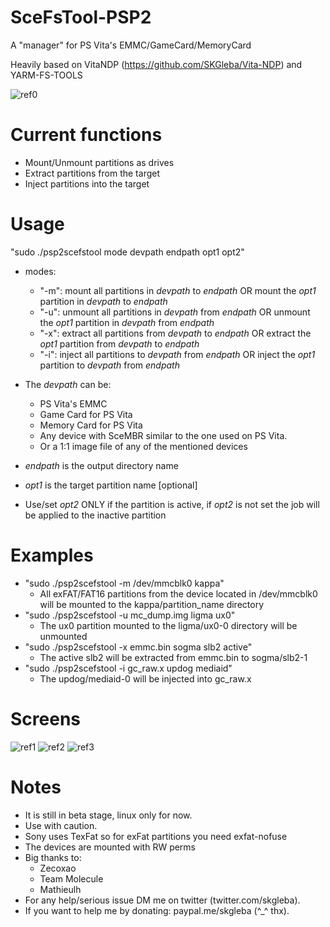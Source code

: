 # SceFsTool-PSP2
A "manager" for PS Vita's EMMC/GameCard/MemoryCard

Heavily based on VitaNDP (https://github.com/SKGleba/Vita-NDP) and YARM-FS-TOOLS

![ref0](https://github.com/SKGleba/SceFsTool-PSP2/raw/master/screens/cmdscefs.png)

# Current functions
- Mount/Unmount partitions as drives
- Extract partitions from the target
- Inject partitions into the target

# Usage

"sudo ./psp2scefstool mode devpath endpath opt1 opt2"

- modes:
  - "-m": mount all partitions in *devpath* to *endpath* OR mount the *opt1* partition in *devpath* to *endpath*
  - "-u": unmount all partitions in *devpath* from *endpath* OR unmount the *opt1* partition in *devpath* from *endpath*
  - "-x": extract all partitions from *devpath* to *endpath* OR extract the *opt1* partition from *devpath* to *endpath*
  - "-i": inject all partitions to *devpath* from *endpath* OR inject the *opt1* partition to *devpath* from *endpath*
  
- The *devpath* can be:
  - PS Vita's EMMC
  - Game Card for PS Vita
  - Memory Card for PS Vita
  - Any device with SceMBR similar to the one used on PS Vita.
  - Or a 1:1 image file of any of the mentioned devices
  
- *endpath* is the output directory name

- *opt1* is the target partition name [optional]

- Use/set *opt2* ONLY if the partition is active, if *opt2* is not set the job will be applied to the inactive partition

# Examples
- "sudo ./psp2scefstool -m /dev/mmcblk0 kappa"
  - All exFAT/FAT16 partitions from the device located in /dev/mmcblk0 will be mounted to the kappa/partition_name directory
- "sudo ./psp2scefstool -u mc_dump.img ligma ux0"
  - The ux0 partition mounted to the ligma/ux0-0 directory will be unmounted
- "sudo ./psp2scefstool -x emmc.bin sogma slb2 active"
  - The active slb2 will be extracted from emmc.bin to sogma/slb2-1
- "sudo ./psp2scefstool -i gc_raw.x updog mediaid"
  - The updog/mediaid-0 will be injected into gc_raw.x
  
# Screens

![ref1](https://github.com/SKGleba/SceFsTool-PSP2/raw/master/screens/scefsfmgr.png)
![ref2](https://github.com/SKGleba/SceFsTool-PSP2/raw/master/screens/scefsplain.png)
![ref3](https://github.com/SKGleba/SceFsTool-PSP2/raw/master/screens/scefsux.png)

# Notes
- It is still in beta stage, linux only for now.
- Use with caution.
- Sony uses TexFat so for exFat partitions you need exfat-nofuse
- The devices are mounted with RW perms
- Big thanks to:
  - Zecoxao
  - Team Molecule
  - Mathieulh
- For any help/serious issue DM me on twitter (twitter.com/skgleba).
- If you want to help me by donating: paypal.me/skgleba (^_^ thx).
